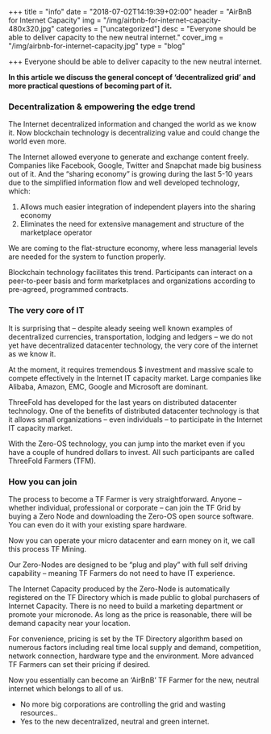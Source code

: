 +++
title = "info"
date = "2018-07-02T14:19:39+02:00"
header = "AirBnB for Internet Capacity"
img = "/img/airbnb-for-internet-capacity-480x320.jpg"
categories = ["uncategorized"]
desc = "Everyone should be able to deliver capacity to the new neutral internet."
cover_img = "/img/airbnb-for-internet-capacity.jpg"
type = "blog"

+++
Everyone should be able to deliver capacity to the new neutral internet.

**In this article we discuss the general concept of ‘decentralized grid’ and more practical questions of becoming part of it.**

### Decentralization &amp; empowering the edge trend

The Internet decentralized information and changed the world as we know it. Now blockchain technology is decentralizing value and could change the world even more.

The Internet allowed everyone to generate and exchange content freely. Companies like Facebook, Google, Twitter and Snapchat made big business out of it. And the “sharing economy” is growing during the last 5-10 years due to the simplified information flow and well developed technology, which:

1. Allows much easier integration of independent players into the sharing economy
2. Eliminates the need for extensive management and structure of the marketplace operator

We are coming to the flat-structure economy, where less managerial levels are needed for the system to function properly.

Blockchain technology facilitates this trend. Participants can interact on a peer-to-peer basis and form marketplaces and organizations according to pre-agreed, programmed contracts.

### The very core of IT

It is surprising that – despite aleady seeing well known examples of decentralized currencies, transportation, lodging and ledgers – we do not yet have decentralized datacenter technology, the very core of the internet as we know it.

At the moment, it requires tremendous $ investment and massive scale to compete effectively in the Internet IT capacity market. Large companies like Alibaba, Amazon, EMC, Google and Microsoft are dominant.

ThreeFold has developed for the last years on distributed datacenter technology. One of the benefits of distributed datacenter technology is that it allows small organizations – even individuals – to participate in the Internet IT capacity market.

With the Zero-OS technology, you can jump into the market even if you have a couple of hundred dollars to invest. All such participants are called ThreeFold Farmers (TFM).

### How you can join

The process to become a TF Farmer is very straightforward. Anyone – whether individual, professional or corporate – can join the TF Grid by buying a Zero Node and downloading the Zero-OS open source software. You can even do it with your existing spare hardware.

Now you can operate your micro datacenter and earn money on it, we call this process TF Mining.

Our Zero-Nodes are designed to be “plug and play” with full self driving capability – meaning TF Farmers do not need to have IT experience.

The Internet Capacity produced by the Zero-Node is automatically registered on the TF Directory which is made public to global purchasers of Internet Capacity. There is no need to build a marketing department or promote your micronode. As long as the price is reasonable, there will be demand capacity near your location.

For convenience, pricing is set by the TF Directory algorithm based on numerous factors including real time local supply and demand, competition, network connection, hardware type and the environment. More advanced TF Farmers can set their pricing if desired.

Now you essentially can become an ‘AirBnB’ TF Farmer for the new, neutral internet which belongs to all of us.

* No more big corporations are controlling the grid and wasting resources..
* Yes to the new decentralized, neutral and green internet.
